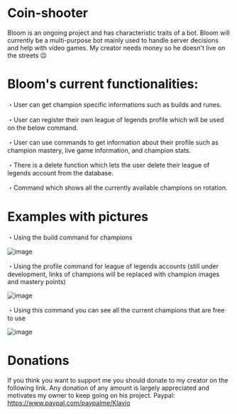# Coin-shooter


Bloom is an ongoing project and has characteristic traits of a bot. Bloom will currently be a multi-purpose bot mainly used to handle server decisions and help with video games. My creator needs money so he doesn't live on the streets :wink:


# **Bloom's current functionalities:**

   ・User can get champion specific informations such as builds and runes. 
  
   ・User can register their own league of legends profile which will be used on the below command.
  
   ・User can use commands to get information about their profile such as champion mastery, live game information, and champion stats.
  
   ・There is a delete function which lets the user delete their league of legends account from the database. 
  
   ・Command which shows all the currently available champions on rotation.

# **Examples with pictures**

   ・Using the build command for champions

![image](https://user-images.githubusercontent.com/47726384/134890490-e519bcc3-e743-4e2a-a980-42f88fe757cc.png)

   ・Using the profile command for league of legends accounts (still under development, links of champions will be replaced with champion images and mastery points)

![image](https://user-images.githubusercontent.com/47726384/135690575-9bce28e4-837f-4eba-9748-360a4dc1c5e2.png)

   ・Using this command you can see all the current champions that are free to use

![image](https://user-images.githubusercontent.com/47726384/135690634-7b4cbf3f-8209-428b-bae2-98533c8c739b.png)

 


# **Donations**

 If you think you want to support me you should donate to my creator on the following link. Any donation of any amount is largely appreciated and motivates my owner to keep going  on his project.
 Paypal:         https://www.paypal.com/paypalme/Klavio
